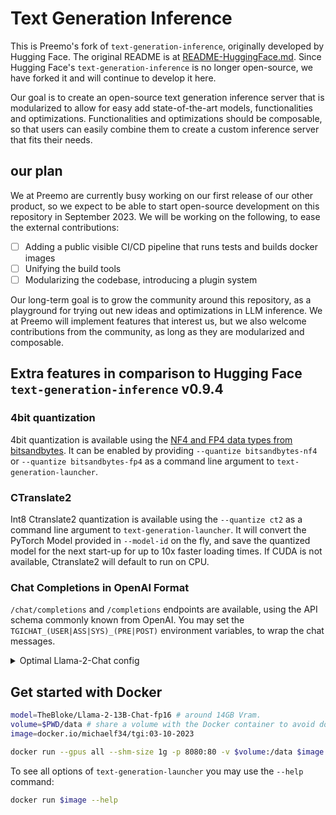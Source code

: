 # Text Generation Inference

This is Preemo's fork of `text-generation-inference`, originally developed by Hugging Face. The original README is at [README-HuggingFace.md](README-HuggingFace.md). Since Hugging Face's `text-generation-inference` is no longer open-source, we have forked it and will continue to develop it here.


Our goal is to create an open-source text generation inference server that is modularized to allow for easy add state-of-the-art models, functionalities and optimizations. Functionalities and optimizations should be composable, so that users can easily combine them to create a custom inference server that fits their needs.

## our plan

We at Preemo are currently busy working on our first release of our other product, so we expect to be able to start open-source development on this repository in September 2023. We will be working on the following, to ease the external contributions:

- [ ] Adding a public visible CI/CD pipeline that runs tests and builds docker images
- [ ] Unifying the build tools
- [ ] Modularizing the codebase, introducing a plugin system

Our long-term goal is to grow the community around this repository, as a playground for trying out new ideas and optimizations in LLM inference. We at Preemo will implement features that interest us, but we also welcome contributions from the community, as long as they are modularized and composable.

## Extra features in comparison to Hugging Face `text-generation-inference` v0.9.4

### 4bit quantization

4bit quantization is available using the [NF4 and FP4 data types from bitsandbytes](https://arxiv.org/pdf/2305.14314.pdf). It can be enabled by providing `--quantize bitsandbytes-nf4` or `--quantize bitsandbytes-fp4` as a command line argument to `text-generation-launcher`.

### CTranslate2

Int8 Ctranslate2 quantization is available using the `--quantize ct2` as a command line argument to `text-generation-launcher`. It will convert the PyTorch Model provided in `--model-id` on the fly, and save the quantized model for the next start-up for up to 10x faster loading times. If CUDA is not available, Ctranslate2 will default to run on CPU.

### Chat Completions in OpenAI Format

`/chat/completions` and `/completions` endpoints are available, using the API schema commonly known from OpenAI.
You may set the `TGICHAT_(USER|ASS|SYS)_(PRE|POST)` environment variables, to wrap the chat messages.

<details>
  <summary>Optimal Llama-2-Chat config</summary>
  For Llama-2, you should wrap each chat message with a different strings, depending on the role.
  Supported roles are `assistant`, `user`, `system`.
  ```bash
  TGICHAT_USER_PRE=" [INST] "
  TGICHAT_USER_POST=" [\\INST] "
  TGICHAT_ASS_PRE=""
  TGICHAT_ASS_POST=""
  TGICHAT_SYS_PRE=" [INST] <<SYS>> "
  TGICHAT_SYS_POST=" <</SYS>> [\\INST] "
  ```

  Note: To access a gated model, you may need to set: `HUGGING_FACE_HUB_TOKEN` for your access token.
</details>

## Get started with Docker

```bash
model=TheBloke/Llama-2-13B-Chat-fp16 # around 14GB Vram.
volume=$PWD/data # share a volume with the Docker container to avoid downloading weights every run
image=docker.io/michaelf34/tgi:03-10-2023

docker run --gpus all --shm-size 1g -p 8080:80 -v $volume:/data $image --model-id $model --quantize ct2
```

To see all options of `text-generation-launcher` you may use the `--help` command: 
```bash
docker run $image --help
```